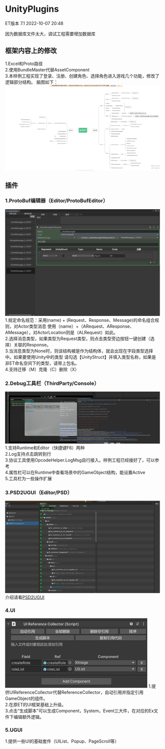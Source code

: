 # UnityPlugins
ET版本 7.1 2022-10-07 20:48

因为数据库文件太大，调试工程需要增加数据库

## 框架内容上的修改
1.Excel和Proto路径  
2.使用BundleMaster代替AssetComponent  
3.本样例工程实现了登录、注册、创建角色、选择角色进入游戏几个功能，修改了逻辑部分结构。
脑图如下：
![img.png](img.png)
## 插件
### 1.ProtoBuf编辑器（Editor/ProtoBufEditor）
![img_1.png](img_1.png)
1.规定命名规范：采用(name) + (Request、Response、Message)的命名组合规则，对Actor类型消息
使用（name）+（ARequest、AResponse、AMessage），对ActorLocation则是（ALRequest）如此。  
2.选择消息类型，如果类型为Request类型，则点击类型旁边按钮一键创建（选择）关联的Response。  
3.当消息类型为None时，则该结构被是作为结构体，就会出现在字段类型选择中。如果要使用Unity中的类型
请勾选【UnityStruct】并填入类型名称，如果是非ET命名空间下的类型，请带上包名。  
4.支持迁移（M）克隆（C）删除（X）
### 2.Debug工具栏（ThirdParty/Console）
![img_2.png](img_2.png)
1.支持Runtime和Editor（快捷键F6）两种  
2.Log支持点击跳转到行  
3.协议工具使用OpcodeHelper.LogMsg自行接入。样例工程已经接好了，可以参考  
4.属性栏可以在Runtime中查看场景中的GameObject结构，能设置Active  
5.工具栏为一些操作扩展  
### 3.PSD2UGUI（Editor/PSD）
![img_3.png](img_3.png)
介绍请看[PSD2UGUI](https://blog.csdn.net/Sagacious_G/article/details/124145809)
### 4.UI
![img_4.png](img_4.png)
1.提供UIReferenceCollector代替ReferenceCollector，自动引用并指定引用GameObject的组件。  
2.在原ET的UI框架基础上升级。  
3.点击“生成脚本”可以生成Component，System，Event三大件，在对应的Ex文件下编辑额外逻辑。  
### 5.UGUI
1.提供一些UI的基础套件（UIList、Popup、PageScroll等）
